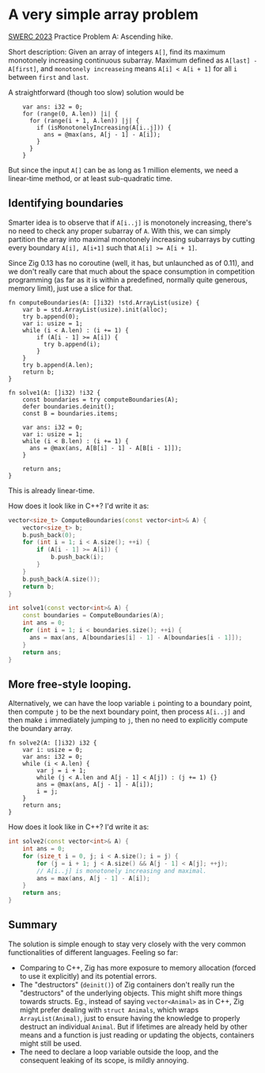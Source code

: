 # A very simple array problem
[SWERC 2023](https://swerc.eu/2023/results/) Practice Problem A: Ascending hike.

Short description: Given an array of integers `A[]`, find its maximum monotonely increasing continuous subarray.
Maximum defined as `A[last] - A[first]`, and `monotonely increaseing` means `A[i] < A[i + 1]` for all `i` between `first` and `last`.

A straightforward (though too slow) solution would be

```zig
    var ans: i32 = 0;
    for (range(0, A.len)) |i| {
      for (range(i + 1, A.len)) |j| {
        if (isMonotonelyIncreasing(A[i..j])) {
          ans = @max(ans, A[j - 1] - A[i]);
        }
      }
    }
```
But since the input `A[]` can be as long as 1 million elements, we need a linear-time method, or at least sub-quadratic time.

## Identifying boundaries
Smarter idea is to observe that if `A[i..j]` is monotonely increasing, there's no need to check any proper subarray of `A`.
With this, we can simply partition the array into maximal monotonely increasing subarrays by cutting every boundary `A[i], A[i+1]` such that `A[i] >= A[i + 1]`.

Since Zig 0.13 has no coroutine (well, it has, but unlaunched as of 0.11), and we don't really care that much about the space consumption in competition programming (as far as it is within a predefined, normally quite generous, memory limit), just use a slice for that.

```zig
fn computeBoundaries(A: []i32) !std.ArrayList(usize) {
    var b = std.ArrayList(usize).init(alloc);
    try b.append(0);
    var i: usize = 1;
    while (i < A.len) : (i += 1) {
        if (A[i - 1] >= A[i]) {
          try b.append(i);
        }
    }
    try b.append(A.len);
    return b;
}

fn solve1(A: []i32) !i32 {
    const boundaries = try computeBoundaries(A);
    defer boundaries.deinit();
    const B = boundaries.items;

    var ans: i32 = 0;
    var i: usize = 1;
    while (i < B.len) : (i += 1) {
      ans = @max(ans, A[B[i] - 1] - A[B[i - 1]]);
    }

    return ans;
}

```
This is already linear-time.

How does it look like in C++? I'd write it as:

```C++
vector<size_t> ComputeBoundaries(const vector<int>& A) {
    vector<size_t> b;
    b.push_back(0);
    for (int i = 1; i < A.size(); ++i) {
        if (A[i - 1] >= A[i]) {
            b.push_back(i);
        }
    }
    b.push_back(A.size());
    return b;
}

int solve1(const vector<int>& A) {
    const boundaries = ComputeBoundaries(A);
    int ans = 0;
    for (int i = 1; i < boundaries.size(); ++i) {
      ans = max(ans, A[boundaries[i] - 1] - A[boundaries[i - 1]]);
    }
    return ans;
}
```

## More free-style looping.
Alternatively, we can have the loop variable `i` pointing to a boundary point, then compute `j` to be the next boundary point, then process `A[i..j]` and then make `i` immediately jumping to `j`, then no need to explicitly compute the boundary array.

```zig
fn solve2(A: []i32) i32 {
    var i: usize = 0;
    var ans: i32 = 0;
    while (i < A.len) {
        var j = i + 1;
        while (j < A.len and A[j - 1] < A[j]) : (j += 1) {}
        ans = @max(ans, A[j - 1] - A[i]);
        i = j;
    }
    return ans;
}
```

How does it look like in C++? I'd write it as:

```C++
int solve2(const vector<int>& A) {
    int ans = 0;
    for (size_t i = 0, j; i < A.size(); i = j) {
        for (j = i + 1; j < A.size() && A[j - 1] < A[j]; ++j);
        // A[i..j] is monotonely increasing and maximal.
        ans = max(ans, A[j - 1] - A[i]);
    }
    return ans;
}
```

## Summary
The solution is simple enough to stay very closely with the very common functionalities of different languages.
Feeling so far:
* Comparing to C++, Zig has more exposure to memory allocation (forced to use it explicitly) and its potential errors.
* The "destructors" (`deinit()`) of Zig containers don't really run the "destructors" of the underlying objects.
  This might shift more things towards structs.
  Eg., instead of saying `vector<Animal>` as in C++, Zig might prefer dealing with
  `struct Animals`, which wraps `ArrayList(Animal)`, just to ensure having the knowledge to properly destruct an individual `Animal`.
  But if lifetimes are already held by other means and a function is just reading or updating the objects, containers might still be used.
* The need to declare a loop variable outside the loop, and the consequent leaking of its scope, is mildly annoying.
